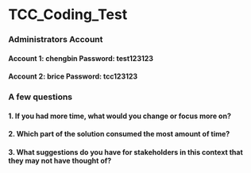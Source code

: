 # TCC_Coding_Test


### Administrators Account
#### Account 1: chengbin  Password: test123123
#### Account 2: brice	Password: tcc123123

### A few questions

#### 1.	If you had more time, what would you change or focus more on?

#### 2.	Which part of the solution consumed the most amount of time?

#### 3.	What suggestions do you have for stakeholders in this context that they may not have thought of?
